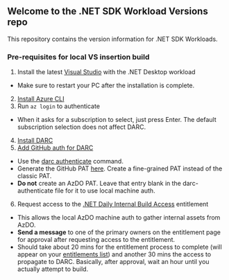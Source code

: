 ## Welcome to the .NET SDK Workload Versions repo

This repository contains the version information for .NET SDK Workloads.

### Pre-requisites for local VS insertion build

1. Install the latest [Visual Studio](https://visualstudio.microsoft.com/downloads/) with the .NET Desktop workload
  - Make sure to restart your PC after the installation is complete.
2. [Install Azure CLI](https://learn.microsoft.com/cli/azure/install-azure-cli-windows#install-or-update)
3. Run `az login` to authenticate
  - When it asks for a subscription to select, just press Enter. The default subscription selection does not affect DARC.
4. [Install DARC](https://github.com/dotnet/arcade/blob/main/Documentation/Darc.md#setting-up-your-darc-client)
5. [Add GitHub auth for DARC](https://github.com/dotnet/arcade/blob/main/Documentation/Darc.md#step-3-set-additional-pats-for-azure-devops-and-github-operations)
  - Use the [darc authenticate](https://github.com/dotnet/arcade/blob/main/Documentation/Darc.md#authenticate) command.
  - Generate the GitHub PAT [here](https://github.com/settings/tokens?type=beta). Create a fine-grained PAT instead of the classic PAT.
  - **Do not** create an AzDO PAT. Leave that entry blank in the darc-authenticate file for it to use local machine auth.
6. Request access to the [.NET Daily Internal Build Access](https://coreidentity.microsoft.com/manage/Entitlement/entitlement/netdailyinte-q2ql) entitlement
  - This allows the local AzDO machine auth to gather internal assets from AzDO.
  - **Send a message** to one of the primary owners on the entitlement page for approval after requesting access to the entitlement.
  - Should take about 20 mins for the entitlement process to complete (will appear on your [entitlements list](https://coreidentity.microsoft.com/manage/entitlement)) and another 30 mins the access to propagate to DARC. Basically, after approval, wait an hour until you actually attempt to build.